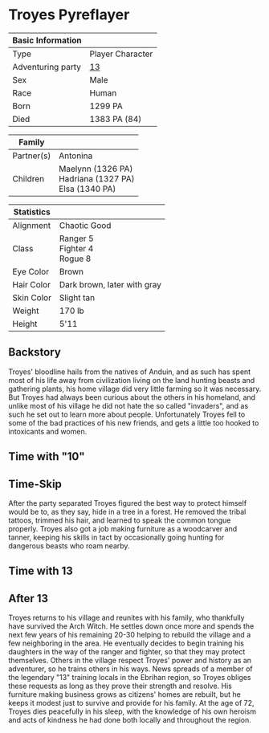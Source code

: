 # Troyes Pyreflayer


| Basic Information | |
| - | - |
| Type | Player Character |
| Adventuring party | [13](13.md) |
| Sex | Male |
| Race | Human |
| Born | 1299 PA |
| Died | 1383 PA (84) |

| Family | |
| - | - |
| Partner(s) | Antonina |
| Children | Maelynn (1326 PA)<br>Hadriana (1327 PA)<br>Elsa (1340 PA) |

| Statistics | |
| - | - |
| Alignment | Chaotic Good |
| Class | Ranger 5<br>Fighter 4<br>Rogue 8 |
| Eye Color | Brown |
| Hair Color | Dark brown, later with gray |
| Skin Color | Slight tan |
| Weight | 170 lb |
| Height | 5'11 |

## Backstory

Troyes' bloodline hails from the natives of Anduin, and as such has spent most of his life away from civilization living on the land hunting beasts and gathering plants, his home village did very little farming so it was necessary. But Troyes had always been curious about the others in his homeland, and unlike most of his village he did not hate the so called "invaders", and as such he set out to learn more about people. Unfortunately Troyes fell to some of the bad practices of his new friends, and gets a little too hooked to intoxicants and women.

## Time with "10"

## Time-Skip

After the party separated Troyes figured the best way to protect himself would be to, as they say, hide in a tree in a forest. He removed the tribal tattoos, trimmed his hair, and learned to speak the common tongue properly. Troyes also got a job making furniture as a woodcarver and tanner, keeping his skills in tact by occasionally going hunting for dangerous beasts who roam nearby.

## Time with 13

## After 13

Troyes returns to his village and reunites with his family, who thankfully have survived the Arch Witch. He settles down once more and spends the next few years of his remaining 20-30 helping to rebuild the village and a few neighboring in the area. He eventually decides to begin training his daughters in the way of the ranger and fighter, so that they may protect themselves. Others in the village respect Troyes' power and history as an adventurer, so he trains others in his ways. News spreads of a member of the legendary "13" training locals in the Ebrihan region, so Troyes obliges these requests as long as they prove their strength and resolve. His furniture making business grows as citizens' homes are rebuilt, but he keeps it modest just to survive and provide for his family. At the age of 72, Troyes dies peacefully in his sleep, with the knowledge of his own heroism and acts of kindness he had done both locally and throughout the region.